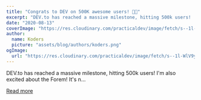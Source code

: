 ```yaml
---
title: "Congrats to DEV on 500K awesome users! 🌱🚀"
excerpt: "DEV.to has reached a massive milestone, hitting 500k users!  I'm also excited about the Forem! It's n..."
date: "2020-08-13"
coverImage: "https://res.cloudinary.com/practicaldev/image/fetch/s--1l-WlV9y--/c_imagga_scale,f_auto,fl_progressive,h_420,q_auto,w_1000/https://dev-to-uploads.s3.amazonaws.com/i/z2e56czk6gm714az1o89.png"
author:
  name: Koders
  picture: "assets/blog/authors/koders.png"
ogImage:
  url: "https://res.cloudinary.com/practicaldev/image/fetch/s--1l-WlV9y--/c_imagga_scale,f_auto,fl_progressive,h_420,q_auto,w_1000/https://dev-to-uploads.s3.amazonaws.com/i/z2e56czk6gm714az1o89.png"
---
```


DEV.to has reached a massive milestone, hitting 500k users!  I'm also excited about the Forem! It's n...

[Read more](https://dev.to/madza/congrats-to-dev-on-500k-awesome-users-1pd2)
